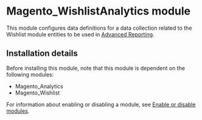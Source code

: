 # Magento_WishlistAnalytics module

This module configures data definitions for a data collection related to the Wishlist module entities to be used in [Advanced Reporting](https://developer.adobe.com/commerce/php/development/advanced-reporting/modules/).

## Installation details

Before installing this module, note that this module is dependent on the following modules:

- Magento_Analytics
- Magento_Wishlist

For information about enabling or disabling a module, see [Enable or disable modules](https://experienceleague.adobe.com/en/docs/commerce-operations/installation-guide/tutorials/manage-modules).
